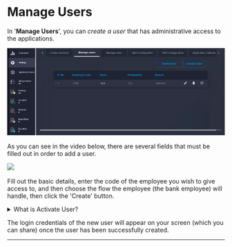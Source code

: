 # Manage Users

In '**Manage Users**', you can _create a user_ that has administrative access to the applications.

![](../../.gitbook/assets/5)

As you can see in the video below, there are several fields that must be filled out in order to add a user.

![](../../.gitbook/assets/6)

Fill out the basic details, enter the code of the employee you wish to give access to, and then choose the flow the employee (the bank employee) will handle, then click the 'Create' button.

<details>

<summary>What is Activate User?</summary>

Activate User is used when the user has not logged since a long time. The login credentials that the user once had will be invalid and the manager has to activate the login credentials from here.

The dormancy period can be configured from the Admin portal.

</details>

The login credentials of the new user will appear on your screen (which you can share) once the user has been successfully created.



****
